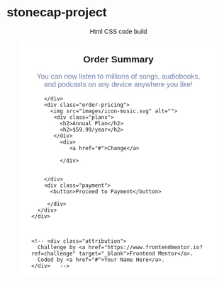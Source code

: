 # stonecap-project
Html CSS code build
<!DOCTYPE html>
<html lang="en">
<head>
  <meta charset="UTF-8">
  <meta name="viewport" content="width=device-width, initial-scale=1.0"> <!-- displays site properly based on user's device -->

  <link rel="icon" type="image/png" sizes="32x32" href="./images/favicon-32x32.png">
  
  <title>Frontend Mentor | Order summary card</title>

  <!-- Feel free to remove these styles or customise in your own stylesheet 👍 -->
  <style>
    .attribution { font-size: 11px; text-align: center; }
    .attribution a { color: hsl(228, 45%, 44%); }
    @import url('https://fonts.googleapis.com/css2?family=Red+Hat+Display:wght@500;700;900&display=swap');

body {background-image: url("images/pattern-background-desktop.svg"); 
      background-repeat: no-repeat;
      font-family: 'Red Hat Display', sans-serif;
}

.container {
    display:flex;
    justify-content: center;
}
.order-summary-body {
    
    width: 449px;
}
.order-summary-details {
    display:flex;
    flex-direction: column;
    background: #fff;
  
    padding: 0 2em;
}

.order-summary-description h2,p {
    text-align: center;
    
}
 
.order-summary-description h2 {
font: weight 900px; 
}
 .order-summary-description p {
     font-size: 16px;
     color:hsl(224, 23%, 55%) ;
     
 }
 .order-pricing {
     display: flex;
     margin-right: auto;
     align-items: center;
     margin-left: 2em;
     
 }

 .payment {
     display:flex;
     flex-direction: column;
      align-items: center;
      background-color:#A800FF;
      border-radius: 25px;
     

 }
.plans {
    font-size: 0.6rem;
    margin-left: 2em;
    margin-right:auto;
}
  
  </style>
  <link rel="stylesheet" href="styles.css">
</head>
<body>
  <div class="container">
    <div class="order-summary-body">
      <div><img src="images/illustration-hero.svg" alt=""></div>
      <div class="order-summary-details">
        <div class="order-summary-description">
          <h2>Order Summary</h2>
          <p>You can now listen to millions of songs, audiobooks, and podcasts on any 
            device anywhere you like!
          </p>
          
        </div>
        <div class="order-pricing">
          <img src="images/icon-music.svg" alt="">
           <div class="plans">
             <h2>Annual Plan</h2> 
             <h2>$59.99/year</h2>
           </div>
             <div>
                <a href="#">Change</a>
  
             </div>
     
            
        </div>
        <div class="payment">
          <button>Proceed to Payment</button>
         
         </div>
      </div>
    </div>
    
  

    <!-- <div class="attribution">
      Challenge by <a href="https://www.frontendmentor.io?ref=challenge" target="_blank">Frontend Mentor</a>. 
      Coded by <a href="#">Your Name Here</a>.
    </div>   -->
 
</body>
</html>
